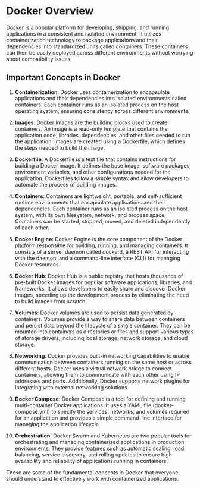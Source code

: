 # Docker Overview

Docker is a popular platform for developing, shipping, and running applications in a consistent and isolated environment. It utilizes containerization technology to package applications and their dependencies into standardized units called containers. These containers can then be easily deployed across different environments without worrying about compatibility issues.

## Important Concepts in Docker

1. **Containerization**: Docker uses containerization to encapsulate applications and their dependencies into isolated environments called containers. Each container runs as an isolated process on the host operating system, ensuring consistency across different environments.

2. **Images**: Docker images are the building blocks used to create containers. An image is a read-only template that contains the application code, libraries, dependencies, and other files needed to run the application. Images are created using a Dockerfile, which defines the steps needed to build the image.

3. **Dockerfile**: A Dockerfile is a text file that contains instructions for building a Docker image. It defines the base image, software packages, environment variables, and other configurations needed for the application. Dockerfiles follow a simple syntax and allow developers to automate the process of building images.

4. **Containers**: Containers are lightweight, portable, and self-sufficient runtime environments that encapsulate applications and their dependencies. Each container runs as an isolated process on the host system, with its own filesystem, network, and process space. Containers can be started, stopped, moved, and deleted independently of each other.

5. **Docker Engine**: Docker Engine is the core component of the Docker platform responsible for building, running, and managing containers. It consists of a server daemon called dockerd, a REST API for interacting with the daemon, and a command-line interface (CLI) for managing Docker resources.

6. **Docker Hub**: Docker Hub is a public registry that hosts thousands of pre-built Docker images for popular software applications, libraries, and frameworks. It allows developers to easily share and discover Docker images, speeding up the development process by eliminating the need to build images from scratch.

7. **Volumes**: Docker volumes are used to persist data generated by containers. Volumes provide a way to share data between containers and persist data beyond the lifecycle of a single container. They can be mounted into containers as directories or files and support various types of storage drivers, including local storage, network storage, and cloud storage.

8. **Networking**: Docker provides built-in networking capabilities to enable communication between containers running on the same host or across different hosts. Docker uses a virtual network bridge to connect containers, allowing them to communicate with each other using IP addresses and ports. Additionally, Docker supports network plugins for integrating with external networking solutions.

9. **Docker Compose**: Docker Compose is a tool for defining and running multi-container Docker applications. It uses a YAML file (docker-compose.yml) to specify the services, networks, and volumes required for an application and provides a simple command-line interface for managing the application lifecycle.

10. **Orchestration**: Docker Swarm and Kubernetes are two popular tools for orchestrating and managing containerized applications in production environments. They provide features such as automatic scaling, load balancing, service discovery, and rolling updates to ensure high availability and reliability of applications running in containers.

These are some of the fundamental concepts in Docker that everyone should understand to effectively work with containerized applications.
